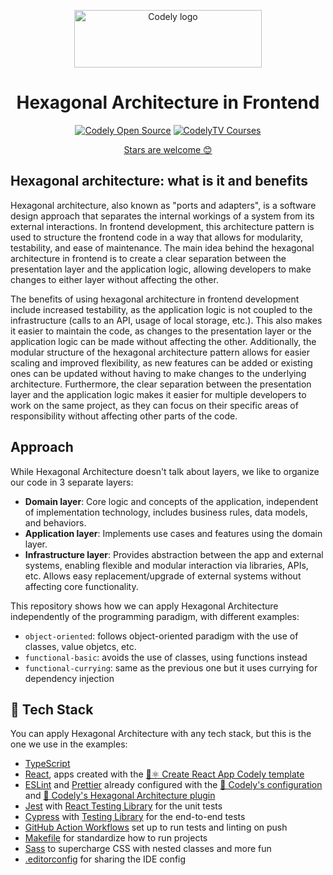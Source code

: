 <p align="center">
  <a href="https://codely.com">
    <img src="https://user-images.githubusercontent.com/10558907/170513882-a09eee57-7765-4ca4-b2dd-3c2e061fdad0.png" width="300px" height="92px" alt="Codely logo"/>
  </a>
</p>

<h1 align="center">
  Hexagonal Architecture in Frontend
</h1>

<p align="center">
    <a href="https://github.com/CodelyTV"><img src="https://img.shields.io/badge/CodelyTV-OS-green.svg?style=flat-square" alt="Codely Open Source"/></a>
    <a href="https://pro.codely.com"><img src="https://img.shields.io/badge/CodelyTV-PRO-black.svg?style=flat-square" alt="CodelyTV Courses"/></a>
</p>

<p align="center">
  <a href="https://github.com/codelytv/frontend-hexagonal_architecture-example/stargazers">Stars are welcome 😊</a>
</p>

## Hexagonal architecture: what is it and benefits

Hexagonal architecture, also known as "ports and adapters", is a software design approach that separates the internal workings of a system from its external interactions. In frontend development, this architecture pattern is used to structure the frontend code in a way that allows for modularity, testability, and ease of maintenance. The main idea behind the hexagonal architecture in frontend is to create a clear separation between the presentation layer and the application logic, allowing developers to make changes to either layer without affecting the other.

The benefits of using hexagonal architecture in frontend development include increased testability, as the application logic is not coupled to the infrastructure (calls to an API, usage of local storage, etc.). This also makes it easier to maintain the code, as changes to the presentation layer or the application logic can be made without affecting the other. Additionally, the modular structure of the hexagonal architecture pattern allows for easier scaling and improved flexibility, as new features can be added or existing ones can be updated without having to make changes to the underlying architecture. Furthermore, the clear separation between the presentation layer and the application logic makes it easier for multiple developers to work on the same project, as they can focus on their specific areas of responsibility without affecting other parts of the code.

## Approach

While Hexagonal Architecture doesn't talk about layers, we like to organize our code in 3 separate layers:

- **Domain layer**: Core logic and concepts of the application, independent of implementation technology, includes business rules, data models, and behaviors.
- **Application layer**: Implements use cases and features using the domain layer.
- **Infrastructure layer**: Provides abstraction between the app and external systems, enabling flexible and modular interaction via libraries, APIs, etc. Allows easy replacement/upgrade of external systems without affecting core functionality.

This repository shows how we can apply Hexagonal Architecture independently of the programming paradigm, with different examples:

- `object-oriented`: follows object-oriented paradigm with the use of classes, value objetcs, etc.
- `functional-basic`: avoids the use of classes, using functions instead
- `functional-currying`: same as the previous one but it uses currying for dependency injection

## 🌈 Tech Stack

You can apply Hexagonal Architecture with any tech stack, but this is the one we use in the examples:

- [TypeScript](https://www.typescriptlang.org)
- [React](https://reactjs.org/), apps created with the <a href="https://github.com/CodelyTV/cra-template-codely">🌱⚛️ Create React App Codely template</a>
- [ESLint](https://eslint.org) and [Prettier](https://prettier.io) already configured with the [🤏 Codely's configuration](https://github.com/CodelyTV/eslint-config-codely) and [🎯 Codely's Hexagonal Architecture plugin](https://github.com/CodelyTV/eslint-plugin-hexagonal-architecture)
- [Jest](https://jestjs.io) with [React Testing Library](https://testing-library.com/docs/react-testing-library/intro) for the unit tests
- [Cypress](https://www.cypress.io) with [Testing Library](https://testing-library.com/docs/cypress-testing-library) for the end-to-end tests
- [GitHub Action Workflows](https://github.com/features/actions) set up to run tests and linting on push
- [Makefile](https://github.com/CodelyTV/cra-template-codely/blob/main/template/Makefile) for standardize how to run projects
- [Sass](https://sass-lang.com) to supercharge CSS with nested classes and more fun
- [.editorconfig](https://editorconfig.org) for sharing the IDE config
